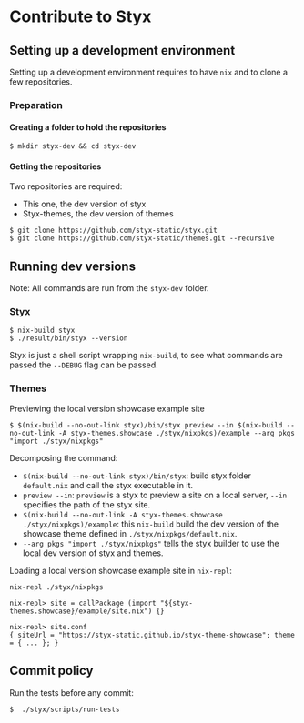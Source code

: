 # Contribute to Styx

## Setting up a development environment

Setting up a development environment requires to have `nix` and to clone a few repositories.

### Preparation

#### Creating a folder to hold the repositories

```
$ mkdir styx-dev && cd styx-dev
```

#### Getting the repositories

Two repositories are required:

- This one, the dev version of styx
- Styx-themes, the dev version of themes

```
$ git clone https://github.com/styx-static/styx.git
$ git clone https://github.com/styx-static/themes.git --recursive
```

## Running dev versions

Note: All commands are run from the `styx-dev` folder.

### Styx

```
$ nix-build styx
$ ./result/bin/styx --version
```

Styx is just a shell script wrapping `nix-build`, to see what commands are passed the `--DEBUG` flag can be passed.

### Themes

Previewing the local version showcase example site

```
$ $(nix-build --no-out-link styx)/bin/styx preview --in $(nix-build --no-out-link -A styx-themes.showcase ./styx/nixpkgs)/example --arg pkgs "import ./styx/nixpkgs"
```

Decomposing the command:

- `$(nix-build --no-out-link styx)/bin/styx`: build styx folder `default.nix` and call the styx executable in it.
- `preview --in`: `preview` is a styx to preview a site on a local server, `--in` specifies the path of the styx site.
- `$(nix-build --no-out-link -A styx-themes.showcase ./styx/nixpkgs)/example`: this `nix-build` build the dev version of the showcase theme defined in `./styx/nixpkgs/default.nix`.
- `--arg pkgs "import ./styx/nixpkgs"` tells the styx builder to use the local dev version of styx and themes.

Loading a local version showcase example site in `nix-repl`:

```
nix-repl ./styx/nixpkgs

nix-repl> site = callPackage (import "${styx-themes.showcase}/example/site.nix") {}

nix-repl> site.conf
{ siteUrl = "https://styx-static.github.io/styx-theme-showcase"; theme = { ... }; }
```

## Commit policy

Run the tests before any commit:

```
$  ./styx/scripts/run-tests
```

